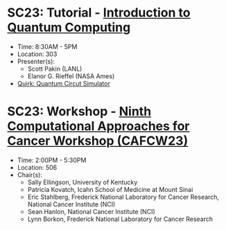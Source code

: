 # SC23: Tutorial - [Introduction to Quantum Computing](https://sc23.conference-program.com/presentation/?id=tut153&sess=sess221)

- Time: 8:30AM - 5PM
- Location: 303
- Presenter(s):
  - Scott Pakin (LANL)
  - Elanor G. Rieffel (NASA Ames)
- [Quirk: Quantum Circut Simulator](https://algassert.com/quirk)

# SC23: Workshop - [Ninth Computational Approaches for Cancer Workshop (CAFCW23)](https://sc23.conference-program.com/session/?sess=sess430)

- Time: 2:00PM - 5:30PM
- Location: 506
- Chair(s):
  - Sally Ellingson, University of Kentucky
  - Patricia Kovatch, Icahn School of Medicine at Mount Sinai
  - Eric Stahlberg, Frederick National Laboratory for Cancer Research, National Cancer Institute (NCI)
  - Sean Hanlon, National Cancer Institute (NCI)
  - Lynn Borkon, Frederick National Laboratory for Cancer Research
